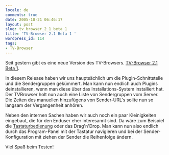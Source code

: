 ```yaml
---
locale: de
comments: true
date: 2005-10-21 06:46:17
layout: post
slug: tv_browser_2_1_beta_1
title: 'TV-Browser 2.1 Beta 1 '
wordpress_id: 114
tags:
- TV-Browser
---
```


Seit gestern gibt es eine neue Version des TV-Browsers.
[TV-Browser 2.1 Beta 1](http://forum.tvbrowser.org/viewtopic.php?t=2583).

In diesem Release haben wir uns hauptsächlich um die Plugin-Schnittstelle und
die Sendergruppen gekümmert. Man kann nun endlich auch Plugins deinstallieren,
wenn man diese über das Installations-System installiert hat. Der TVBrowser
holt nun auch eine Liste von Sendergruppen vom Server. Die Zeiten des manuellen
hinzufügens von Sender-URL's sollte nun so langsam der Vergangenheit anhören.

Neben den internen Sachen haben wir auch noch ein paar Kleinigkeiten eingebaut,
die für den Enduser eher interesannt sind. Da wäre zum Beispiel die
[Tastaturbedienung](http://wiki.tvbrowser.org/index.php/Tastaturbedienung) oder
das Drag'n'Drop. Man kann nun also endlich durch das Program-Panel mit der
Tastatur navigieren und bei der Sender-Konfiguration mit ziehen der Sender die
Reihenfolge ändern.

Viel Spaß beim Testen!
